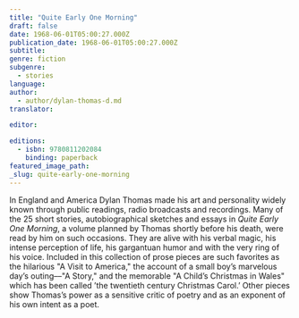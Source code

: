 ```yaml
---
title: "Quite Early One Morning"
draft: false
date: 1968-06-01T05:00:27.000Z
publication_date: 1968-06-01T05:00:27.000Z
subtitle:
genre: fiction
subgenre:
  - stories
language:
author:
  - author/dylan-thomas-d.md
translator:

editor:

editions:
  - isbn: 9780811202084
    binding: paperback
featured_image_path:
_slug: quite-early-one-morning
---
```


In England and America Dylan Thomas made his art and personality widely known through public readings, radio broadcasts and recordings. Many of the 25 short stories, autobiographical sketches and essays in _Quite Early One Morning_, a volume planned by Thomas shortly before his death, were read by him on such occasions. They are alive with his verbal magic, his intense perception of life, his gargantuan humor and with the very ring of his voice. Included in this collection of prose pieces are such favorites as the hilarious "A Visit to America," the account of a small boy’s marvelous day’s outing––"A Story," and the memorable "A Child’s Christmas in Wales" which has been called ’the twentieth century Christmas Carol.’ Other pieces show Thomas’s power as a sensitive critic of poetry and as an exponent of his own intent as a poet.

